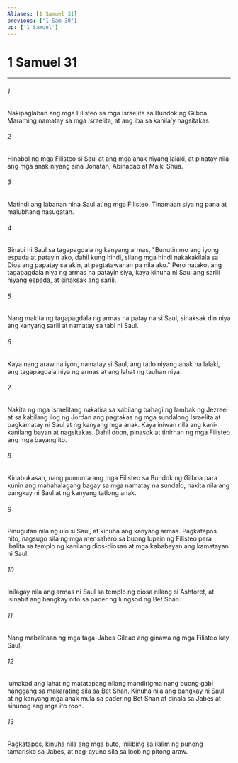 ```yaml
---
Aliases: [1 Samuel 31]
previous: ['1 Sam 30']
up: ['1 Samuel']
---
```

# 1 Samuel 31

***

###### 1
Nakipaglaban ang mga Filisteo sa mga Israelita sa Bundok ng Gilboa. Maraming namatay sa mga Israelita, at ang iba sa kanilaʼy nagsitakas. 

###### 2
Hinabol ng mga Filisteo si Saul at ang mga anak niyang lalaki, at pinatay nila ang mga anak niyang sina Jonatan, Abinadab at Malki Shua. 

###### 3
Matindi ang labanan nina Saul at ng mga Filisteo. Tinamaan siya ng pana at malubhang nasugatan. 

###### 4
Sinabi ni Saul sa tagapagdala ng kanyang armas, "Bunutin mo ang iyong espada at patayin ako, dahil kung hindi, silang mga hindi nakakakilala sa Dios ang papatay sa akin, at pagtatawanan pa nila ako." Pero natakot ang tagapagdala niya ng armas na patayin siya, kaya kinuha ni Saul ang sarili niyang espada, at sinaksak ang sarili. 

###### 5
Nang makita ng tagapagdala ng armas na patay na si Saul, sinaksak din niya ang kanyang sarili at namatay sa tabi ni Saul. 

###### 6
Kaya nang araw na iyon, namatay si Saul, ang tatlo niyang anak na lalaki, ang tagapagdala niya ng armas at ang lahat ng tauhan niya. 

###### 7
Nakita ng mga Israelitang nakatira sa kabilang bahagi ng lambak ng Jezreel at sa kabilang ilog ng Jordan ang pagtakas ng mga sundalong Israelita at pagkamatay ni Saul at ng kanyang mga anak. Kaya iniwan nila ang kani-kanilang bayan at nagsitakas. Dahil doon, pinasok at tinirhan ng mga Filisteo ang mga bayang ito. 

###### 8
Kinabukasan, nang pumunta ang mga Filisteo sa Bundok ng Gilboa para kunin ang mahahalagang bagay sa mga namatay na sundalo, nakita nila ang bangkay ni Saul at ng kanyang tatlong anak. 

###### 9
Pinugutan nila ng ulo si Saul, at kinuha ang kanyang armas. Pagkatapos nito, nagsugo sila ng mga mensahero sa buong lupain ng Filisteo para ibalita sa templo ng kanilang dios-diosan at mga kababayan ang kamatayan ni Saul. 

###### 10
Inilagay nila ang armas ni Saul sa templo ng diosa nilang si Ashtoret, at isinabit ang bangkay nito sa pader ng lungsod ng Bet Shan. 

###### 11
Nang mabalitaan ng mga taga-Jabes Gilead ang ginawa ng mga Filisteo kay Saul, 

###### 12
lumakad ang lahat ng matatapang nilang mandirigma nang buong gabi hanggang sa makarating sila sa Bet Shan. Kinuha nila ang bangkay ni Saul at ng kanyang mga anak mula sa pader ng Bet Shan at dinala sa Jabes at sinunog ang mga ito roon. 

###### 13
Pagkatapos, kinuha nila ang mga buto, inilibing sa ilalim ng punong tamarisko sa Jabes, at nag-ayuno sila sa loob ng pitong araw.
